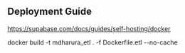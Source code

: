 ## Deployment Guide

https://supabase.com/docs/guides/self-hosting/docker

docker build -t mdharura_etl . -f Dockerfile.etl --no-cache